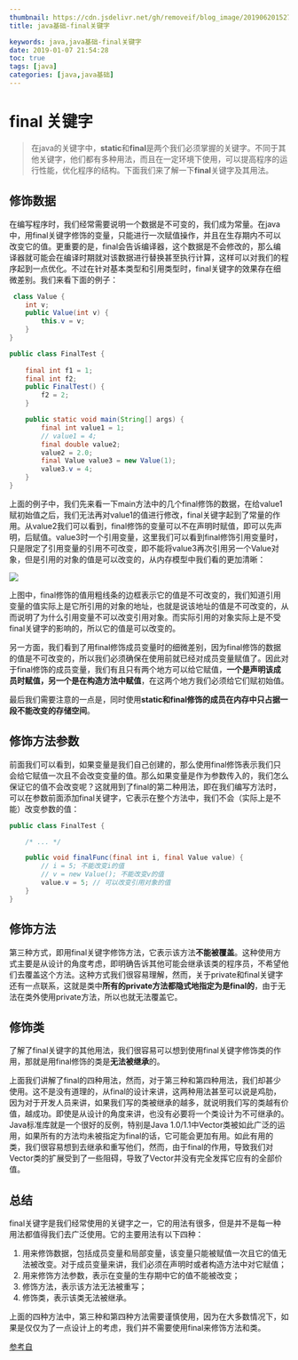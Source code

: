 ```yaml
---
thumbnail: https://cdn.jsdelivr.net/gh/removeif/blog_image/20190620152744.png
title: java基础-final关键字

keywords: java,java基础-final关键字
date: 2019-01-07 21:54:28
toc: true
tags: [java]
categories: [java,java基础]
---
```

# final 关键字

> 在java的关键字中，**static**和**final**是两个我们必须掌握的关键字。不同于其他关键字，他们都有多种用法，而且在一定环境下使用，可以提高程序的运行性能，优化程序的结构。下面我们来了解一下**final**关键字及其用法。
<!-- more -->
## 修饰数据

在编写程序时，我们经常需要说明一个数据是不可变的，我们成为常量。在java中，用final关键字修饰的变量，只能进行一次赋值操作，并且在生存期内不可以改变它的值。更重要的是，final会告诉编译器，这个数据是不会修改的，那么编译器就可能会在编译时期就对该数据进行替换甚至执行计算，这样可以对我们的程序起到一点优化。不过在针对基本类型和引用类型时，final关键字的效果存在细微差别。我们来看下面的例子：

```java
 class Value {
    int v;
    public Value(int v) {
        this.v = v;
    }
}

public class FinalTest {
    
    final int f1 = 1;
    final int f2;
    public FinalTest() {
        f2 = 2;
    }

    public static void main(String[] args) {
        final int value1 = 1;
        // value1 = 4;
        final double value2;
        value2 = 2.0;
        final Value value3 = new Value(1);
        value3.v = 4;
    }
}
```

上面的例子中，我们先来看一下main方法中的几个final修饰的数据，在给value1赋初始值之后，我们无法再对value1的值进行修改，final关键字起到了常量的作用。从value2我们可以看到，final修饰的变量可以不在声明时赋值，即可以先声明，后赋值。value3时一个引用变量，这里我们可以看到final修饰引用变量时，只是限定了引用变量的引用不可改变，即不能将value3再次引用另一个Value对象，但是引用的对象的值是可以改变的，从内存模型中我们看的更加清晰：

![](https://cdn.jsdelivr.net/gh/removeif/blog_image/20190620161354.png)

上图中，final修饰的值用粗线条的边框表示它的值是不可改变的，我们知道引用变量的值实际上是它所引用的对象的地址，也就是说该地址的值是不可改变的，从而说明了为什么引用变量不可以改变引用对象。而实际引用的对象实际上是不受final关键字的影响的，所以它的值是可以改变的。

另一方面，我们看到了用final修饰成员变量时的细微差别，因为final修饰的数据的值是不可改变的，所以我们必须确保在使用前就已经对成员变量赋值了。因此对于final修饰的成员变量，我们有且只有两个地方可以给它赋值，**一个是声明该成员时赋值，另一个是在构造方法中赋值**，在这两个地方我们必须给它们赋初始值。

最后我们需要注意的一点是，同时使用**static和final修饰的成员在内存中只占据一段不能改变的存储空间**。

## 修饰方法参数

前面我们可以看到，如果变量是我们自己创建的，那么使用final修饰表示我们只会给它赋值一次且不会改变变量的值。那么如果变量是作为参数传入的，我们怎么保证它的值不会改变呢？这就用到了final的第二种用法，即在我们编写方法时，可以在参数前面添加final关键字，它表示在整个方法中，我们不会（实际上是不能）改变参数的值：

```java
public class FinalTest {

    /* ... */

    public void finalFunc(final int i, final Value value) {
        // i = 5; 不能改变i的值
        // v = new Value(); 不能改变v的值
        value.v = 5; // 可以改变引用对象的值
    }
}
```

## 修饰方法

第三种方式，即用final关键字修饰方法，它表示该方法**不能被覆盖**。这种使用方式主要是从设计的角度考虑，即明确告诉其他可能会继承该类的程序员，不希望他们去覆盖这个方法。这种方式我们很容易理解，然而，关于private和final关键字还有一点联系，这就是类中**所有的private方法都隐式地指定为是final的**，由于无法在类外使用private方法，所以也就无法覆盖它。

## 修饰类

了解了final关键字的其他用法，我们很容易可以想到使用final关键字修饰类的作用，那就是用final修饰的类是**无法被继承**的。

上面我们讲解了final的四种用法，然而，对于第三种和第四种用法，我们却甚少使用。这不是没有道理的，从final的设计来讲，这两种用法甚至可以说是鸡肋，因为对于开发人员来讲，如果我们写的类被继承的越多，就说明我们写的类越有价值，越成功。即使是从设计的角度来讲，也没有必要将一个类设计为不可继承的。Java标准库就是一个很好的反例，特别是Java 1.0/1.1中Vector类被如此广泛的运用，如果所有的方法均未被指定为final的话，它可能会更加有用。如此有用的类，我们很容易想到去继承和重写他们，然而，由于final的作用，导致我们对Vector类的扩展受到了一些阻碍，导致了Vector并没有完全发挥它应有的全部价值。

## 总结

final关键字是我们经常使用的关键字之一，它的用法有很多，但是并不是每一种用法都值得我们去广泛使用。它的主要用法有以下四种：

1. 用来修饰数据，包括成员变量和局部变量，该变量只能被赋值一次且它的值无法被改变。对于成员变量来讲，我们必须在声明时或者构造方法中对它赋值；
2. 用来修饰方法参数，表示在变量的生存期中它的值不能被改变；
3. 修饰方法，表示该方法无法被重写；
4. 修饰类，表示该类无法被继承。

上面的四种方法中，第三种和第四种方法需要谨慎使用，因为在大多数情况下，如果是仅仅为了一点设计上的考虑，我们并不需要使用final来修饰方法和类。

[参考自](https://www.cnblogs.com/dotgua/p/6357951.html)

